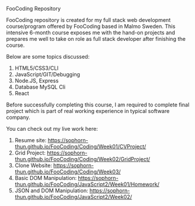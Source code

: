 FooCoding Repository

FooCoding repository is created for my full stack web development course/program offered by FooCoding based in Malmo Sweden. This intensive 6-month course exposes me with the hand-on projects and prepares me well to take on role as full stack developer after finishing the course. 

Below are some topics discussed:
1. HTML5/CSS3/CLI
2. JavaScript/GIT/Debugging
3. Node.JS, Express
4. Database MySQL Cli
5. React

Before successfully completing this course, I am required to complete final project which is part of real working experience in typical software company. 

You can check out my live work here:
1. Resume site: https://sophorn-thun.github.io/FooCoding/Coding/Week01/CVProject/ 
2. Grid Project: https://sophorn-thun.github.io/FooCoding/Coding/Week02/GridProject/
3. Clone Website: https://sophorn-thun.github.io/FooCoding/Coding/Week03/ 
4. Basic DOM Manipulation: https://sophorn-thun.github.io/FooCoding/JavaScript2/Week01/Homework/
5. JSON and DOM Manipulation: https://sophorn-thun.github.io/FooCoding/JavaScript2/Week02/


